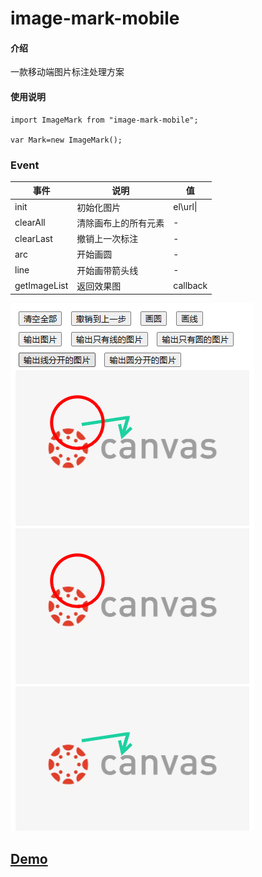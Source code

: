 # image-mark-mobile

#### 介绍
一款移动端图片标注处理方案


#### 使用说明
```
import ImageMark from "image-mark-mobile";

var Mark=new ImageMark(); 
```
### Event
|事件|说明|值|
|---|---|---|
|init|初始化图片|el\url\|
|clearAll|清除画布上的所有元素|-|
|clearLast|撤销上一次标注|-|
|arc|开始画圆|-|
|line|开始画带箭头线|-|
|getImageList|返回效果图|callback|


<img src="/image/_20230118093647.png"/>

## [Demo](https://nuxwe.github.io/image-mark/)
